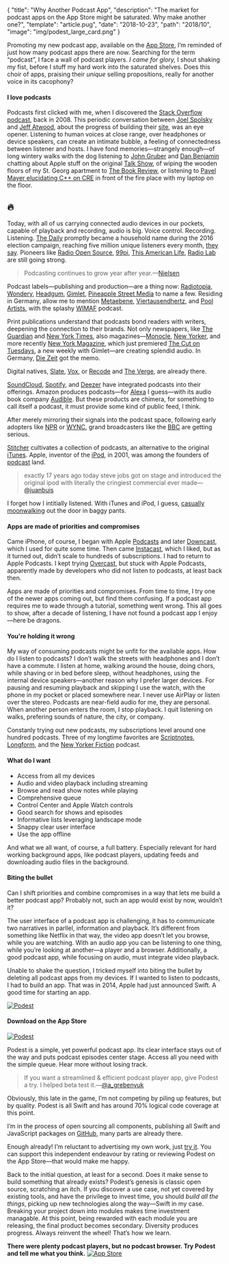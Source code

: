 {
  "title": "Why Another Podcast App",
  "description": "The market for podcast apps on the App Store might be saturated. Why make another one?",
  "template": "article.pug",
  "date": "2018-10-23",
  "path": "2018/10",
  "image": "img/podest_large_card.png"
}

Promoting my new podcast app, available on the [App Store](https://itunes.apple.com/us/app/podest/id794983364), I’m reminded of just how many podcast apps there are now. Searching for the term “podcast”, I face a wall of podcast players. *I came for glory,* I shout shaking my fist, before I stuff my hard work into the saturated shelves. Does this choir of apps, praising their *unique* selling propositions, really for another voice in its cacophony?

#### I love podcasts

Podcasts first clicked with me, when I discovered the [Stack Overflow podcast](https://stackoverflow.blog/2008/04/17/podcast-1/), back in 2008. This periodic conversation between [Joel Spolsky](https://www.joelonsoftware.com) and [Jeff Atwood](https://blog.codinghorror.com), about the progress of building their [site](https://stackoverflow.com), was an eye opener. Listening to human voices at close range, over headphones or device speakers, can create an intimate bubble, a feeling of connectedness between listener and hosts. I have fond memories—strangely enough—of long wintery walks with the dog listening to [John Gruber](https://daringfireball.net) and [Dan Benjamin](http://danbenjamin.com) chatting about Apple stuff on the original [Talk Show](http://5by5.tv/talkshow), of wiping the wooden floors of my St. Georg apartment to [The Book Review](https://www.nytimes.com/column/book-review-podcast), or listening to [Pavel Mayer elucidating C++ on CRE](https://cre.fm/cre063-die-programmiersprache-c-plus-plus) in front of the fire place with my laptop on the floor.

## 🔥

Today, with all of us carrying connected audio devices in our pockets, capable of playback and recording, audio is big. Voice control. Recording. Listening. [The Daily](https://www.nytimes.com/podcasts/the-daily) promptly became a household name during the 2016 election campaign, reaching five million unique listeners every month, [they say](https://www.recode.net/2018/2/13/17005660/new-york-times-the-daily-american-public-media-radio-podcast-michael-barbaro-lisa-tobin-code-media). Pioneers like [Radio Open Source](http://radioopensource.org), [99pi](https://99percentinvisible.org), [This American Life](https://www.thisamericanlife.org), [Radio Lab](https://www.wnycstudios.org/shows/radiolab) are still going strong.

> Podcasting continues to grow year after year.—[Nielsen](https://www.nielsen.com/us/en/insights/reports/2018/nielsen-podcast-insights-q3-2018.html)

Podcast labels—publishing and production—are a thing now: [Radiotopia](https://www.radiotopia.fm), [Wondery](https://wondery.com), [Headgum](https://headgum.com), [Gimlet](https://www.gimletmedia.com), [Pineapple Street Media](http://pineapple.fm) to name a few. Residing in Germany, allow me to mention [Metaebene](https://metaebene.me), [Viertausendhertz](https://viertausendhertz.de), and [Pool Artists](http://www.poolartists.de), with the splashy [WIMAF](https://wimaf.podigee.io) podcast.

Print publications understand that podcasts bond readers with writers, deepening the connection to their brands. Not only newspapers, like [The Guardian](https://www.theguardian.com/audio) and [New York Times](https://www.nytimes.com/spotlight/podcasts), also magazines—[Monocle](https://monocle.com/radio/), [New Yorker](https://www.newyorker.com/podcast), and more recently [New York Magazine](http://nymag.com), which just premiered [The Cut on Tuesdays](https://www.thecut.com/2019/10/the-cut-on-tuesdays-podcast-episode-1-power.html), a new weekly with Gimlet—are creating splendid audio. In Germany, [Die Zeit](https://www.zeit.de/podcasts) got the memo.

Digital natives, [Slate](http://www.slate.com/articles/podcasts.html), [Vox](https://www.vox.com/pages/podcasts), or [Recode](https://www.recode.net/podcasts/) and [The Verge](https://www.theverge.com/podcasts), are already there.

[SoundCloud](https://soundcloud.com/for/podcasting), [Spotify](https://www.spotify.com), and [Deezer](https://www.deezer.com/) have integrated podcasts into their offerings. Amazon produces podcasts—for [Alexa](https://developer.amazon.com/alexa) I guess—with its audio book company [Audible](https://www.audible.com/blog/). But these products are chimera, for something to call itself a podcast, it must provide some kind of public feed, I think.

After merely mirroring their signals into the podcast space, following early adopters like [NPR](https://www.npr.org) or [WYNC](https://www.wnyc.org), grand broadcasters like the [BBC](https://www.bbc.co.uk/podcasts) are getting serious.

[Stitcher](https://www.stitcher.com) cultivates a collection of podcasts, an alternative to the original [iTunes](https://www.apple.com/itunes/podcasts/). Apple, inventor of the [iPod](https://en.wikipedia.org/wiki/IPod), in 2001, was among the founders of [podcast](https://en.wikipedia.org/wiki/Podcast) land.

> exactly 17 years ago today steve jobs got on stage and introduced the original ipod with literally the cringiest commercial ever made—[@juanbuis](https://twitter.com/juanbuis)

I forget how I intitially listened. With iTunes and iPod, I guess,  [casually moonwalking](https://www.youtube.com/watch?v=yTwd7SaYPQg) out the door in baggy pants.

#### Apps are made of priorities and compromises

Came iPhone, of course, I began with Apple [Podcasts](https://itunes.apple.com/us/app/podcasts/id525463029) and later [Downcast](https://itunes.apple.com/us/app/downcast/id393858566), which I used for quite some time. Then came [Instacast](https://itunes.apple.com/us/app/instacast-core/id108386833), which I liked, but as it turned out, didn’t scale to hundreds of subscriptions. I had to return to Apple Podcasts. I kept trying [Overcast](https://overcast.fm), but stuck with Apple Podcasts, apparently made by developers who did not listen to podcasts, at least back then.

Apps are made of priorities and compromises. From time to time, I try one of the newer apps coming out, but find them confusing. If a podcast app requires me to wade through a tutorial, something went wrong. This all goes to show, after a decade of listening, I have not found a podcast app I enjoy—here be dragons.

#### You're holding it wrong

My way of consuming podcasts might be unfit for the available apps. How do I listen to podcasts? I don’t walk the streets with headphones and I don’t have a commute. I listen at home, walking around the house, doing chors, while shaving or in bed before sleep, without headphones, using the internal device speakers—another reason why I prefer larger devices. For pausing and resuming playback and skipping I use the watch, with the phone in my pocket or placed somewhere near. I never use AirPlay or listen over the stereo. Podcasts are near-field audio for me, they are personal. When another person enters the room, I stop playback. I quit listening on walks, prefering sounds of nature, the city, or company.

Constanly trying out new podcasts, my subscriptions level around one hundred podcasts. Three of my longtime favorites are [Scriptnotes](http://scriptnotes.net), [Longform](https://longform.org/podcast), and the [New Yorker Fiction](https://www.newyorker.com/podcast/fiction) podcast.

#### What do I want

- Access from all my devices
- Audio and video playback including streaming
- Browse and read show notes while playing
- Comprehensive queue
- Control Center and Apple Watch controls
- Good search for shows and episodes
- Informative lists leveraging landscape mode
- Snappy clear user interface
- Use the app offline

And what we all want, of course, a full battery. Especially relevant for hard working background apps, like podcast players, updating feeds and downloading audio files in the background.

#### Biting the bullet

Can I shift priorities and combine compromises in a way that lets me build a better podcast app? Probably not, such an app would exist by now, wouldn’t it?

The user interface of a podcast app is challenging, it has to communicate two narratives in parllel, information and playback. It’s different from something like Netflix in that way, the video app doesn’t let you browse, while you are watching. With an audio app you can be listening to one thing, while you’re looking at another—a player and a browser. Additionally, a good podcast app, while focusing on audio, must integrate video playback.

Unable to shake the question, I tricked myself into biting the bullet by deleting all podcast apps from my devices. If I wanted to listen to podcasts, I had to build an app. That was in 2014, Apple had just announced Swift. A good time for starting an app.

[![Podest](/img/podest.svg "Podest Logotype")](https://www.moma.org/collection/works/2500)

#### Download on the App Store

[![Podest](/img/podest_app_icon.svg "Podest App Icon")](https://itunes.apple.com/us/app/podest/id794983364)

Podest is a simple, yet powerful podcast app. Its clear interface stays out of the way and puts podcast episodes center stage. Access all you need with the simple queue. Hear more without losing track.

> If you want a streamlined & efficient podcast player app, give Podest a try. I helped beta test it.—[@a_grebenyuk](https://twitter.com/a_grebenyuk)

Obviously, this late in the game, I’m not competing by piling up features, but by quality. Podest is all Swift and has around 70% logical code coverage at this point.

I’m in the process of open sourcing all components, publishing all Swift and JavaScript packages on [GitHub](https://github.com/michaelnisi/), many parts are already there.

Enough already! I’m reluctant to advertising my own work, just [try it](https://itunes.apple.com/us/app/podest/id794983364). You can support this independent endeavour by rating or reviewing Podest on the App Store—that would make me happy.

Back to the initial question, at least for a second. Does it make sense to build something that already exists? Podest’s genesis is classic open source, scratching an itch. If you discover a use case, not yet covered by existing tools, and have the privilege to invest time, you should *build all the things*, picking up new technologies along the way—Swift in my case. Breaking your project down into modules makes time investment managable. At this point, being rewarded with each module you are releasing, the final product becomes secondary. Diversity produces progress. Always reinvent the wheel! That’s how we learn.

**There were plenty podcast players, but no podcast browser. Try Podest and tell me what you think.**
[![App Store](/img/app_store.svg "App Store Badge")](https://itunes.apple.com/us/app/podest/id794983364)

